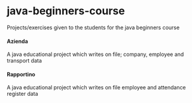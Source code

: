 # java-beginners-course
Projects/exercises given to the students for the java beginners course

#### Azienda
A java educational project which writes on file; company, employee and transport data


#### Rapportino
A java educational project which writes on file employee and attendance register data
